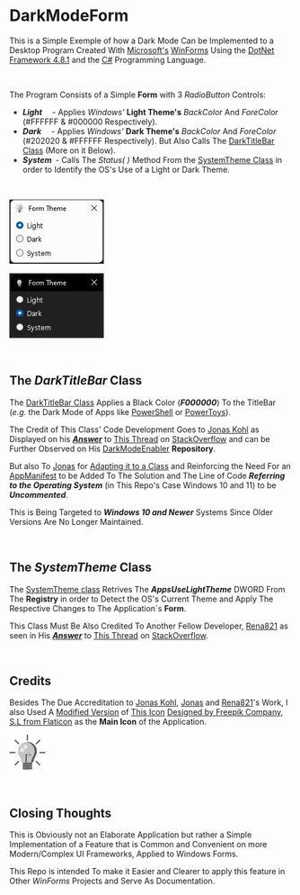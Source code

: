# DarkModeForm

This is a Simple Exemple of how a Dark Mode Can be Implemented to a Desktop Program Created With [Microsoft's](https://github.com/microsoft) [WinForms](https://github.com/dotnet/winforms) Using the [DotNet Framework 4.8.1](https://github.com/dotnet)  and the [C#](https://github.com/dotnet/csharplang) Programming Language.

<br>

The Program Consists of a Simple **Form** with 3 *RadioButton* Controls:
  - ***Light*** &emsp;- Applies *Windows'* **Light Theme's** *BackColor* And *ForeColor* (#FFFFFF & #000000 Respectively).
  - ***Dark***  &emsp;- Applies *Windows'* **Dark Theme's** *BackColor* And *ForeColor*  (#202020 & #FFFFFF Respectively).
  But Also Calls The [DarkTitleBar Class](https://github.com/Marcello-Goncalves/DarkModeForm/blob/master/DarkModeForm/DarkTitleBar.cs) (More on it Below).
  - ***System***&ensp;- Calls The *Status( )* Method From the [SystemTheme Class](https://github.com/Marcello-Goncalves/DarkModeForm/blob/master/DarkModeForm/DarkTitleBar.cs) in order to Identify the OS's Use of a Light or Dark Theme.

<br>

  ![Light](https://github.com/Marcello-Goncalves/DarkModeForm/blob/master/DarkModeForm/dark_mode_form_light.jpg "Light")

  ![Dark](https://github.com/Marcello-Goncalves/DarkModeForm/blob/master/DarkModeForm/dark_mode_form_dark.jpg "Dark")


<br>

## The *DarkTitleBar* Class

The [DarkTitleBar Class](https://github.com/Marcello-Goncalves/DarkModeForm/blob/master/DarkModeForm/DarkTitleBar.cs) Applies a Black Color (***F000000***) To the TitleBar (*e.g.* the Dark Mode of Apps like [PowerShell](https://github.com/PowerShell/PowerShell) or [PowerToys](https://github.com/microsoft/PowerToys)).

The Credit of This Class' Code Development Goes to [Jonas Kohl](https://github.com/jonaskohl) as Displayed on his [***Answer***](https://stackoverflow.com/a/62811758) to [This Thread](https://stackoverflow.com/questions/57124243/winforms-dark-title-bar-on-windows-10) on [StackOverflow](https://stackoverflow.com/)
and can be Further Observed on His [DarkModeEnabler](https://github.com/jonaskohl/DarkModeEnabler/blob/main/MainForm.cs) **Repository**.

But also To [Jonas](https://stackoverflow.com/users/5968320/jonas) for [Adapting it to a Class](https://stackoverflow.com/a/72623340/20433559) and Reinforcing the Need For an [AppManifest](https://github.com/Marcello-Goncalves/DarkModeForm/blob/master/DarkModeForm/app.manifest) to be Added To The Solution and The Line of Code ***Referring to the Operating System*** (in This Repo's Case Windows 10 and 11) to be ***Uncommented***.

This is Being Targeted to ***Windows 10 and Newer*** Systems Since Older Versions Are No Longer Maintained.

<br>

## The *SystemTheme* Class

The [SystemTheme class](https://github.com/Marcello-Goncalves/DarkModeForm/blob/master/DarkModeForm/DarkTitleBar.cs) Retrives The ***AppsUseLightTheme*** DWORD From The **Registry** in order to Detect the OS's Current Theme and Apply The Respective Changes to The Application´s **Form**.

This Class Must Be Also Credited To Another Fellow Developer, [Rena821](https://github.com/rena821) as seen in His [***Answer***](https://stackoverflow.com/a/72172926)
to [This Thread](https://stackoverflow.com/questions/51334674/how-to-detect-windows-10-light-dark-mode-in-win32-application) on [StackOverflow](https://stackoverflow.com/).

<br>

## Credits

Besides The Due Accreditation to [Jonas Kohl](https://github.com/jonaskohl), [Jonas](https://stackoverflow.com/users/5968320/jonas) and [Rena821](https://github.com/rena821)'s Work, I also Used A [Modified Version](https://github.com/Marcello-Goncalves/DarkModeForm/blob/master/DarkModeForm/Resources/bulb2.png) of [This Icon](https://www.flaticon.com/free-icon/idea_436303?term=light%20bulb&page=1&position=16&page=1&position=16&related_id=436303&origin=tag) [Designed by Freepik Company, S.L from Flaticon](https://media.flaticon.com/license/license.pdf) as the **Main Icon** of the Application.

![Bulb](https://github.com/Marcello-Goncalves/DarkModeForm/blob/master/DarkModeForm/Resources/bulb2.png "Bulb")

<br>

## Closing Thoughts

This is Obviously not an Elaborate Application but rather a Simple Implementation of a Feature that is Common and Convenient on more Modern/Complex UI Frameworks, Applied to Windows Forms.

This Repo is intended To make it Easier and Clearer to apply this feature in Other *WinForms* Projects and Serve As Documentation.

<br>
